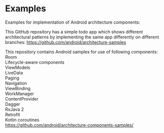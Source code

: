 # Examples

Examples for implementation of Android architecture components:

This GitHub repository has a simple todo app which shows different architectural patterns by implementing the same app differently on different branches:
https://github.com/android/architecture-samples 


This repository contains Android samples for use of following components:
    <br>Room
    <br>Lifecycle-aware components
    <br>ViewModels
    <br>LiveData
    <br>Paging
    <br>Navigation
    <br>ViewBinding
    <br>WorkManager
    <br>ContentProvider
    <br>Dagger
    <br>RxJava 2
    <br>Retrofit
    <br>Kotlin coroutines
<br>
https://github.com/android/architecture-components-samples/
